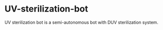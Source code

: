 # UV-sterilization-bot
UV sterilization bot is a semi-autonomous bot with DUV sterilization system. 
